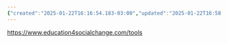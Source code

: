 ```yaml
---
{"created":"2025-01-22T16:16:54.183-03:00","updated":"2025-01-22T16:58:26.211-03:00","tags":["alchemy","regen","player","design","seriousgame","learning","resource","tool","boardgame","🕳"],"notestage":["🕳"],"relevancescore":93,"dg-publish":true,"permalink":"/projects-and-tools/tools/player/collapse/","dgPassFrontmatter":true}
---
```


https://www.education4socialchange.com/tools